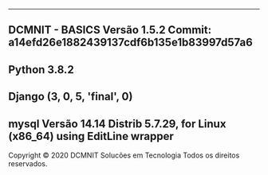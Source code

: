 -----------------------------------------------------------------------------------------------------
 DCMNIT - BASICS Versão 1.5.2
 Commit: a14efd26e1882439137cdf6b135e1b83997d57a6
-----------------------------------------------------------------------------------------------------
Python 3.8.2
-----------------------------------------------------------------------------------------------------
Django (3, 0, 5, 'final', 0)
-----------------------------------------------------------------------------------------------------
mysql Versão 14.14 Distrib 5.7.29, for Linux (x86_64) using EditLine wrapper
-----------------------------------------------------------------------------------------------------
Copyright © 2020 DCMNIT Solucões em Tecnologia
Todos os direitos reservados.



